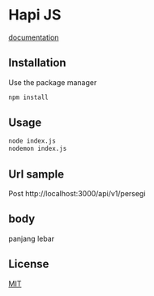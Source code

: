 # Hapi JS

[documentation](https://hapi.dev/)

## Installation

Use the package manager

```bash
npm install
```

## Usage

```python
node index.js
nodemon index.js

```

## Url sample
Post
  http://localhost:3000/api/v1/persegi 
## body
 panjang
 lebar
 

## License
[MIT](https://choosealicense.com/licenses/mit/)